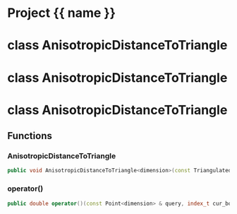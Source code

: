 <script setup>
import {useRoute} from 'vitepress'
const {path} = useRoute()
const tokens = path.split('/')
const words = tokens[2].split('-');
for (let i = 0; i < words.length; i++) {
    words[i] = words[i].charAt(0).toUpperCase() + words[i].slice(1);
    words[i] = words[i].replace('geode', 'Geode')
}
const name = words.join('-');
</script>
# Project {{ name }}

# class AnisotropicDistanceToTriangle


# class AnisotropicDistanceToTriangle


# class AnisotropicDistanceToTriangle


## Functions

### AnisotropicDistanceToTriangle

```cpp
public void AnisotropicDistanceToTriangle<dimension>(const TriangulatedSurface<dimension> & mesh, const CoordinateSystem<dimension> & coordinate_system)
```


### operator()

```cpp
public double operator()(const Point<dimension> & query, index_t cur_box)
```




